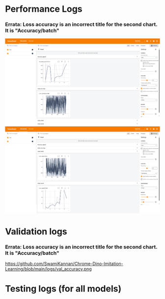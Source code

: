 # Performance Logs
### Errata: Loss accuracy is an incorrect title for the second chart. It is "Accuracy/batch"
<p align="center">
<a href="https://github.com/SwamiKannan/Chrome-Dino-Imitation-Learning/blob/main/logs/train_logs/images/Accuracy.png"><img src="https://github.com/SwamiKannan/Chrome-Dino-Imitation-Learning/blob/main/logs/train_logs/train_accuracy.png"></a>
  <img src="https://github.com/SwamiKannan/Chrome-Dino-Imitation-Learning/blob/main/logs/train_logs/train_loss.png">
</p>

# Validation logs
### Errata: Loss accuracy is an incorrect title for the second chart. It is "Accuracy/batch"


https://github.com/SwamiKannan/Chrome-Dino-Imitation-Learning/blob/main/logs/val_accuracy.png

# Testing logs (for all models)
